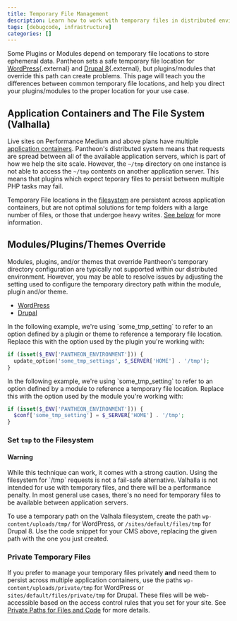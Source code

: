 ```yaml
---
title: Temporary File Management
description: Learn how to work with temporary files in distributed environments.
tags: [debugcode, infrastructure]
categories: []
---
```


Some Plugins or Modules depend on temporary file locations to store ephemeral data. Pantheon sets a safe temporary file location for [WordPress](https://github.com/pantheon-systems/WordPress/blob/master/wp-config.php#L83-L86){.external} and [Drupal 8](https://github.com/pantheon-systems/drops-8/blob/master/sites/default/settings.pantheon.php#L146-L154){.external}, but plugins/modules that override this path can create problems. This page will teach you the differences between common temporary file locations, and help you direct your plugins/modules to the proper location for your use case.

## Application Containers and The File System (Valhalla)

Live sites on Performance Medium and above plans have multiple [application containers](/docs/application-containers).  Pantheon's distributed system means that requests are spread between all of the available application servers, which is part of how we help the site scale. However, the `~/tmp` directory on one instance is not able to access the `~/tmp` contents on another application server. This means that plugins which expect teporary files to persist between multiple PHP tasks may fail.

Temporary File locations in the [filesystem](/docs/files) are persistent across application containers, but are not optimal solutions for temp folders with a large number of files, or those that undergoe heavy writes. <a href=#set-tmp-to-the-filesystem data-proofer-ignore>See below</a> for more information.

## Modules/Plugins/Themes Override

Modules, plugins, and/or themes that override Pantheon's temporary directory configuration are typically not supported within our distributed environment. However, you may be able to resolve issues by adjusting the setting used to configure the temporary directory path within the module, plugin and/or theme.


<!-- Nav tabs -->
<ul class="nav nav-tabs" role="tablist">
  <!-- Active tab -->
  <li id="tab-1-id" role="presentation" class="active"><a href="#tab-1-anchor" aria-controls="tab-1-anchor" role="tab" data-toggle="tab">WordPress</a></li>

  <!-- 2nd Tab Nav -->
  <li id="tab-2-id" role="presentation"><a href="#tab-2-anchor" aria-controls="tab-2-anchor" role="tab" data-toggle="tab">Drupal</a></li>

</ul>

<!-- Tab panes -->
<div class="tab-content">
  <!-- Active pane content -->
  <div role="tabpanel" class="tab-pane active" id="tab-1-anchor" markdown="1">
  In the following example, we're using `some_tmp_setting` to refer to an option defined by a plugin or theme to reference a temporary file location. Replace this with the option used by the plugin you're working with:

  ```php
  if (isset($_ENV['PANTHEON_ENVIRONMENT'])) {
    update_option('some_tmp_settings', $_SERVER['HOME'] . '/tmp');
  }
  ```
  </div>

  <!-- 2nd pane content -->
  <div role="tabpanel" class="tab-pane" id="tab-2-anchor" markdown="1">
  In the following example, we're using `some_tmp_setting` to refer to an option defined by a module to reference a temporary file location. Replace this with the option used by the module you're working with:

  ```php
  if (isset($_ENV['PANTHEON_ENVIRONMENT'])) {
    $conf['some_tmp_setting'] = $_SERVER['HOME'] . '/tmp';
  }
  ```
  </div>
</div>

### Set `tmp` to the Filesystem

<div class="alert alert-danger" role="alert"><h4 class="info">Warning</h4>
<p markdown="1">
While this technique can work, it comes with a strong caution. Using the filesystem for `/tmp` requests is not a fail-safe alternative. Valhalla is not intended for use with temporary files, and there will be a performance penalty. In most general use cases, there's no need for temporary files to be available between application servers.
</p></div>

To use a temporary path on the Valhala filesystem, create the path `wp-content/uploads/tmp/` for WordPress, or `/sites/default/files/tmp` for Drupal 8. Use the code snippet for your CMS above, replacing the given path with the one you just created.


### Private Temporary Files
If you prefer to manage your temporary files privately **and** need them to persist across multiple application containers, use the paths `wp-content/uploads/private/tmp` for WordPress or `sites/default/files/private/tmp` for Drupal. These files will be web-accessible based on the access control rules that you set for your site. See [Private Paths for Files and Code](/docs/private-paths/) for more details.
